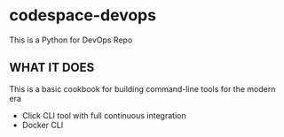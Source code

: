 # codespace-devops
This is a Python for DevOps Repo

## WHAT IT DOES

This is a basic cookbook for building command-line tools for the modern era

* Click CLI tool with full continuous integration
* Docker CLI